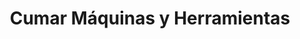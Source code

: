 ---
title: "Cumar Máquinas y Herramientas"
url: /parana/cumar-maquinas-y-herramientas/
shop: hardware
---